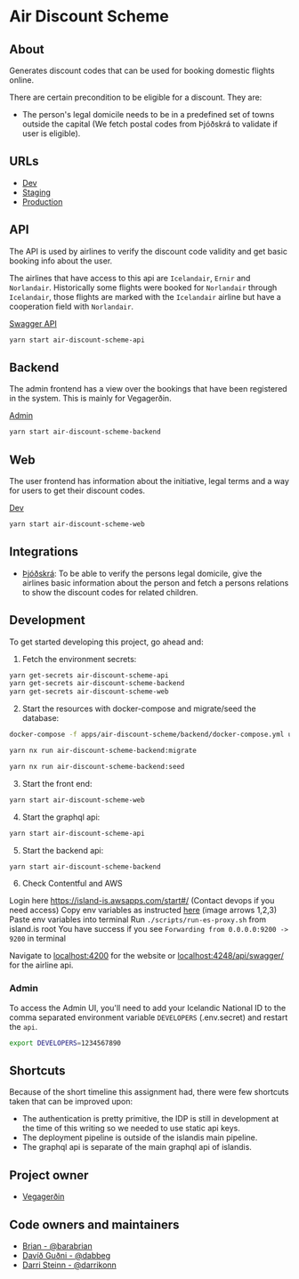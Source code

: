# Air Discount Scheme

## About

Generates discount codes that can be used for booking domestic flights online.

There are certain precondition to be eligible for a discount. They are:

- The person's legal domicile needs to be in a predefined set of towns outside
  the capital (We fetch postal codes from Þjóðskrá to validate if user is
  eligible).

## URLs

- [Dev](https://loftbru.dev01.devland.is)
- [Staging](https://loftbru.staging01.devland.is)
- [Production](https://loftbru.island.is)

## API

The API is used by airlines to verify the discount code validity and get basic
booking info about the user.

The airlines that have access to this api are `Icelandair`, `Ernir` and
`Norlandair`. Historically some flights were booked for `Norlandair` through
`Icelandair`, those flights are marked with the `Icelandair` airline but have a
cooperation field with `Norlandair`.

[Swagger API](https://loftbru.dev01.devland.is/api/swagger)

```bash
yarn start air-discount-scheme-api
```

## Backend

The admin frontend has a view over the bookings that have been registered in
the system. This is mainly for Vegagerðin.

[Admin](https://loftbru.dev01.devland.is/admin)

```bash
yarn start air-discount-scheme-backend
```

## Web

The user frontend has information about the initiative, legal terms and a way
for users to get their discount codes.

[Dev](https://loftbru.dev01.devland.is)

```bash
yarn start air-discount-scheme-web
```

## Integrations

- [Þjóðskrá](https://skra.is): To be able to verify the persons legal domicile,
  give the airlines basic information about the person and fetch a persons
  relations to show the discount codes for related children.

## Development

To get started developing this project, go ahead and:

1. Fetch the environment secrets:

```bash
yarn get-secrets air-discount-scheme-api
yarn get-secrets air-discount-scheme-backend
yarn get-secrets air-discount-scheme-web
```

2. Start the resources with docker-compose and migrate/seed the database:

```bash
docker-compose -f apps/air-discount-scheme/backend/docker-compose.yml up
```

```bash
yarn nx run air-discount-scheme-backend:migrate

yarn nx run air-discount-scheme-backend:seed
```

3. Start the front end:

```bash
yarn start air-discount-scheme-web
```

4. Start the graphql api:

```bash
yarn start air-discount-scheme-api
```

5. Start the backend api:

```bash
yarn start air-discount-scheme-backend
```

6. Check Contentful and AWS

Login here https://island-is.awsapps.com/start#/ (Contact devops if you need access)
Copy env variables as instructed [here](https://docs.devland.is/technical-overview/devops/dockerizing#troubleshooting) (image arrows 1,2,3)
Paste env variables into terminal
Run `./scripts/run-es-proxy.sh` from island.is root
You have success if you see `Forwarding from 0.0.0.0:9200 -> 9200` in terminal

Navigate to [localhost:4200](http://localhost:4200) for the website or
[localhost:4248/api/swagger/](http://localhost:4248/api/swagger/) for the
airline api.

### Admin

To access the Admin UI, you'll need to add your Icelandic National ID to the
comma separated environment variable `DEVELOPERS` (.env.secret) and restart the
`api`.

```bash
export DEVELOPERS=1234567890
```

## Shortcuts

Because of the short timeline this assignment had, there were few shortcuts
taken that can be improved upon:

- The authentication is pretty primitive, the IDP is still in development at
  the time of this writing so we needed to use static api keys.
- The deployment pipeline is outside of the islandis main pipeline.
- The graphql api is separate of the main graphql api of islandis.

## Project owner

- [Vegagerðin](http://www.vegagerdin.is)

## Code owners and maintainers

- [Brian - @barabrian](https://github.com/barabrian)
- [Davíð Guðni - @dabbeg](https://github.com/dabbeg)
- [Darri Steinn - @darrikonn](https://github.com/darrikonn)
